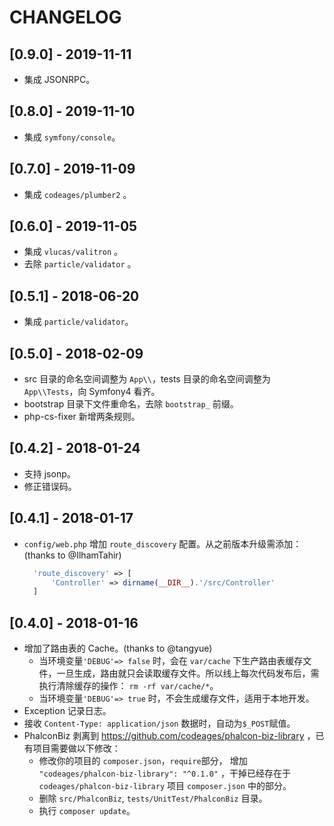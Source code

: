 # CHANGELOG

## [0.9.0] - 2019-11-11

* 集成 JSONRPC。

## [0.8.0] - 2019-11-10

* 集成 `symfony/console`。

## [0.7.0] - 2019-11-09

* 集成 `codeages/plumber2` 。

## [0.6.0] - 2019-11-05

* 集成 `vlucas/valitron` 。
* 去除 `particle/validator` 。

## [0.5.1] - 2018-06-20

* 集成 `particle/validator`。

## [0.5.0] - 2018-02-09

* src 目录的命名空间调整为 `App\\`，tests 目录的命名空间调整为 `App\\Tests`，向 Symfony4 看齐。
* bootstrap 目录下文件重命名，去除 `bootstrap_` 前缀。
* php-cs-fixer 新增两条规则。

## [0.4.2] - 2018-01-24

* 支持 jsonp。
* 修正错误码。

## [0.4.1] - 2018-01-17

* `config/web.php` 增加 `route_discovery` 配置。从之前版本升级需添加： (thanks to @IlhamTahir)
  ```php
    'route_discovery' => [
        'Controller' => dirname(__DIR__).'/src/Controller'
    ]
  ```

## [0.4.0] - 2018-01-16

* 增加了路由表的 Cache。(thanks to @tangyue)
  * 当环境变量`'DEBUG'=> false` 时，会在 `var/cache` 下生产路由表缓存文件，一旦生成，路由就只会读取缓存文件。所以线上每次代码发布后，需执行清除缓存的操作： `rm -rf var/cache/*`。
  * 当环境变量`'DEBUG'=> true` 时，不会生成缓存文件，适用于本地开发。
* Exception 记录日志。
* 接收 `Content-Type: application/json` 数据时，自动为`$_POST`赋值。
* PhalconBiz 剥离到 https://github.com/codeages/phalcon-biz-library ，已有项目需要做以下修改：
  * 修改你的项目的 `composer.json`，`require`部分， 增加 `"codeages/phalcon-biz-library": "^0.1.0"` ，干掉已经存在于`codeages/phalcon-biz-library` 项目 `composer.json` 中的部分。
  * 删除 `src/PhalconBiz`, `tests/UnitTest/PhalconBiz` 目录。
  * 执行 `composer update`。
